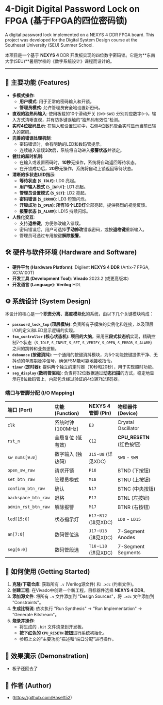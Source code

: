 # 4-Digit Digital Password Lock on FPGA (基于FPGA的四位密码锁)

A digital password lock implemented on a NEXYS 4 DDR FPGA board. This project was developed for the Digital System Design course at the Southeast University (SEU) Summer School.

本项目是一个基于 **NEXYS 4** DDR 开发板实现的四位数字密码锁。它是为**东南大学(SEU)**暑期学校的《数字系统设计》课程而设计的。

---

## 🚀 主要功能 (Features)

*   **多模式操作**:
    *   **用户模式**: 用于正常的密码输入和开锁。
    *   **管理员模式**: 允许管理员安全地设置新密码。
*   **直观的独热码输入**: 使用板载的10个滑动开关 (`SW0`-`SW9`) 分别对应数字`0`-`9`，输入方式清晰直观，并有防多键误触的“独热码有效性”检测。
*   **实时4位密码显示**: 在输入和设置过程中，右侧4位数码管会实时显示当前已输入的密码。
*   **完善的错误处理机制**:
    *   密码错误时，会有明确的LED和数码管提示。
    *   连续输入错误**3次**后，系统将自动进入**报警状态**并锁定。
*   **健壮的超时机制**:
    *   在输入或设置密码时，**10秒**无操作，系统将自动返回等待状态。
    *   在开锁成功后，**20秒**无操作，系统将自动上锁返回等待状态。
*   **清晰的多状态LED指示**:
    *   **等待状态 (`S_IDLE`)**: LD0 亮起。
    *   **用户输入模式 (`S_INPUT`)**: LD1 亮起。
    *   **管理员设置模式 (`S_SET`)**: LD2 亮起。
    *   **密码错误 (`S_ERROR`)**: LD3 短暂闪烁。
    *   **开锁成功 (`S_OPEN`)**: **所有16个LED灯**全部亮起，提供强烈的视觉反馈。
    *   **报警状态 (`S_ALARM`)**: LD15 持续闪烁。
*   **人性化交互**:
    *   支持**退格键**，方便修改输入错误。
    *   密码错误后，用户可选择**手动修改**错误密码，或按**退格键**重新输入。
    *   管理员可通过专用按键**解除报警**。

## 🛠️ 硬件与软件环境 (Hardware and Software)

*   **硬件平台 (Hardware Platform)**: Digilent **NEXYS 4 DDR** (Artix-7 FPGA, XC7A100T)
*   **开发工具 (Development Tool)**: **Vivado** 2023.2 (或更高版本)
*   **开发语言 (Language)**: **Verilog** HDL

## ⚙️ 系统设计 (System Design)

本设计的核心是一个**职责分离、高度模块化**的系统，由以下几个关键模块构成：

*   **`password_lock_top` (顶层模块)**: 负责所有子模块的实例化和连接，以及顶层I/O的定义和LED显示逻辑的实现。
*   **`fsm_controller` (核心状态机)**: **项目的大脑**。采用**三段式状态机**实现，精确控制7个状态（`S_IDLE`, `S_INPUT`, `S_SET`, `S_VERIFY`, `S_OPEN`, `S_ERROR`, `S_ALARM`）之间的跳转和业务逻辑。
*   **`debounce` (按键消抖)**: 一个通用的按键消抖模块，为5个功能按键提供干净、无抖动的单周期脉冲信号，确保FSM能可靠地接收指令。
*   **`timer` (定时器)**: 提供两个独立的定时器（10秒和20秒），用于实现超时功能。
*   **`seg_display` (数码管驱动)**: 负责将32位数据通过**动态扫描**的方式，稳定地显示在8位数码管上，内部包含经过验证的4位转7位译码器。

### 端口与管脚分配 (I/O Mapping)

| 端口 (Port) | 功能 (Function) | NEXYS 4 管脚 (Pin) | 物理器件 (Device) |
| :--- | :--- | :--- | :--- |
| `clk` | 系统时钟 (100MHz) | `E3` | Crystal Oscillator |
| `rst_n` | 全局复位 (低有效) | `C12` | **CPU_RESETN** (红色按钮) |
| `sw_nums[9:0]` | 数字输入 (独热码) | `J15`-`U8` (详见XDC) | `SW0` - `SW9` |
| `open_sw_raw` | 请求开锁 | `P18` | BTND (下按钮) |
| `set_btn_raw` | 管理员模式 | `M18` | BTNU (上按钮) |
| `confirm_btn_raw`| 确认 | `N17` | BTNC (中央按钮) |
| `backspace_btn_raw`| 退格 | `P17` | BTNL (左按钮) |
| `admin_rst_btn_raw`| 解除报警 | `M17` | BTNR (右按钮) |
| `led[15:0]` | 状态指示灯 | `H17`-`R12` (详见XDC) | `LD0` - `LD15` |
| `an[7:0]` | 数码管位选 | `J17`-`U13` (详见XDC) | 7-Segment Anodes |
| `seg[6:0]` | 数码管段选 | `T10`-`L18` (详见XDC) | 7-Segment Segments |

## 🔧 如何使用 (Getting Started)

1.  **克隆/下载仓库**: 获取所有 `.v` (Verilog源文件) 和 `.xdc` (约束文件)。
2.  **创建工程**: 在Vivado中创建一个新工程，目标器件选择 **NEXYS 4 DDR**。
3.  **添加源文件**: 将所有 `.v` 文件添加到 "Design Sources"，将 `.xdc` 文件添加到 "Constraints"。
4.  **生成比特流**: 依次执行 "Run Synthesis" -> "Run Implementation" -> "Generate Bitstream"。
5.  **烧录并操作**:
    *   将生成的 `.bit` 文件烧录到开发板。
    *   **按下红色的 `CPU_RESETN` 按钮**进行系统初始化。
    *   参照上文的“主要功能”描述和“端口分配”进行操作。

## 🎥 效果演示 (Demonstration)

*  板子还回去了

## 👤 作者 (Author)

*  (https://github.com/Hasel152)
